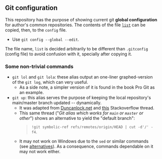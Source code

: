 ## Git configuration

This repository has the purpose of showing current git **global configuration** for author's common repositories. The contents of the file [`list`](./list) can be copied, then, to the `config` file.

-   Use `git config --global --edit`.

The file name, `list` is decided arbitrarily to be different than `.gitconfig` (config file) to avoid confusion with it, specially after copying it.

### Some non-trivial commands

-   `git lol` and `git lola`: these alias output an one-liner graphed-version of the `git log`, which can very useful.
    -   As a side note, a simpler version of it is found in the book Pro Git as an example.
-   `git up`: this alias serves the purpose of keeping the local repository's main/master branch updated -- dynamically.
    -   It was adapted from [Duncanlock.net](https://duncanlock.net/blog/2021/11/01/git-up-alias-that-works-for-any-default-branch/) and [this](https://stackoverflow.com/questions/66232497/git-alias-which-works-for-main-or-master-or-other) Stackoverflow thread.
    -   This same thread ("_Git alias which works for `main` or `master` or other_") shows an alternative to yield the "default branch":
        > `!git symbolic-ref refs/remotes/origin/HEAD | cut -d'/' -f4`.
    -   It may not work on Windows due to the `sed` or similar commands (see [alternatives](https://stackoverflow.com/questions/127318/is-there-any-sed-like-utility-for-cmd-exe)). As a consequence, commands dependable on it may not work either.

